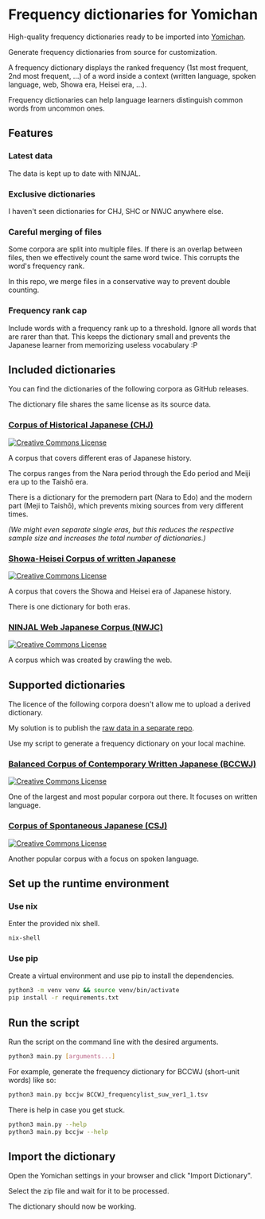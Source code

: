 # Frequency dictionaries for Yomichan

High-quality frequency dictionaries ready to be imported into [Yomichan](https://foosoft.net/projects/yomichan/).

Generate frequency dictionaries from source for customization.

A frequency dictionary displays the ranked frequency (1st most frequent, 2nd most frequent, ...) of a word inside a context (written language, spoken language, web, Showa era, Heisei era, ...).

Frequency dictionaries can help language learners distinguish common words from uncommon ones.

## Features

### Latest data

The data is kept up to date with NINJAL.

### Exclusive dictionaries

I haven't seen dictionaries for CHJ, SHC or NWJC anywhere else.

### Careful merging of files

Some corpora are split into multiple files. If there is an overlap between files, then we effectively count the same word twice. This corrupts the word's frequency rank.

In this repo, we merge files in a conservative way to prevent double counting.

### Frequency rank cap

Include words with a frequency rank up to a threshold. Ignore all words that are rarer than that. This keeps the dictionary small and prevents the Japanese learner from memorizing useless vocabulary :P

## Included dictionaries

You can find the dictionaries of the following corpora as GitHub releases.

The dictionary file shares the same license as its source data.

### [Corpus of Historical Japanese (CHJ)](https://clrd.ninjal.ac.jp/chj/index.html)

<a rel="license" href="http://creativecommons.org/licenses/by-nc-sa/4.0/"><img alt="Creative Commons License" style="border-width:0" src="https://i.creativecommons.org/l/by-nc-sa/4.0/88x31.png" /></a>

A corpus that covers different eras of Japanese history.

The corpus ranges from the Nara period through the Edo period and Meiji era up to the Taishō era.

There is a dictionary for the premodern part (Nara to Edo) and the modern part (Meji to Taishō), which prevents mixing sources from very different times.

_(We might even separate single eras, but this reduces the respective sample size and increases the total number of dictionaries.)_

### [Showa-Heisei Corpus of written Japanese](https://clrd.ninjal.ac.jp/shc/index.html)

<a rel="license" href="http://creativecommons.org/licenses/by-nc-sa/4.0/"><img alt="Creative Commons License" style="border-width:0" src="https://i.creativecommons.org/l/by-nc-sa/4.0/88x31.png" /></a>

A corpus that covers the Showa and Heisei era of Japanese history.

There is one dictionary for both eras.

### [NINJAL Web Japanese Corpus (NWJC)](https://masayu-a.github.io/NWJC/)

<a rel="license" href="http://creativecommons.org/licenses/by/4.0/"><img alt="Creative Commons License" style="border-width:0" src="https://i.creativecommons.org/l/by/4.0/88x31.png" /></a>

A corpus which was created by crawling the web.

## Supported dictionaries

The licence of the following corpora doesn't allow me to upload a derived dictionary.

My solution is to publish the [raw data in a separate repo](https://github.com/uncomputable/frequency-data).

Use my script to generate a frequency dictionary on your local machine.

### [Balanced Corpus of Contemporary Written Japanese (BCCWJ)](https://clrd.ninjal.ac.jp/bccwj/index.html)

<a rel="license" href="http://creativecommons.org/licenses/by-nc-nd/3.0/"><img alt="Creative Commons License" style="border-width:0" src="https://i.creativecommons.org/l/by-nc-nd/3.0/88x31.png" /></a>

One of the largest and most popular corpora out there. It focuses on written language.

### [Corpus of Spontaneous Japanese (CSJ)](https://clrd.ninjal.ac.jp/csj/index.html)

<a rel="license" href="http://creativecommons.org/licenses/by-nc-nd/3.0/"><img alt="Creative Commons License" style="border-width:0" src="https://i.creativecommons.org/l/by-nc-nd/3.0/88x31.png" /></a>

Another popular corpus with a focus on spoken language.

## Set up the runtime environment

### Use nix

Enter the provided nix shell.

```bash
nix-shell
```

### Use pip

Create a virtual environment and use pip to install the dependencies.

```bash
python3 -m venv venv && source venv/bin/activate
pip install -r requirements.txt
```

## Run the script

Run the script on the command line with the desired arguments.

```bash
python3 main.py [arguments...]
```

For example, generate the frequency dictionary for BCCWJ (short-unit words) like so:

```bash
python3 main.py bccjw BCCWJ_frequencylist_suw_ver1_1.tsv
```

There is help in case you get stuck.

```bash
python3 main.py --help
python3 main.py bccjw --help
```

## Import the dictionary

Open the Yomichan settings in your browser and click "Import Dictionary".

Select the zip file and wait for it to be processed.

The dictionary should now be working.
